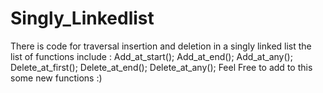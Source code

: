 # Singly_Linkedlist
There is code for traversal insertion and deletion in a singly linked list
the list of functions include :
Add_at_start();
Add_at_end();
Add_at_any();
Delete_at_first();
Delete_at_end();
Delete_at_any();
Feel Free to add to this some new functions :)
